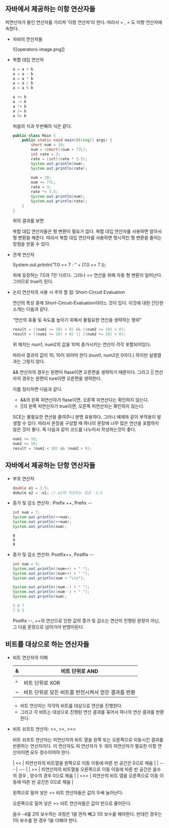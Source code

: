## 자바에서 제공하는 이항 연산자들

피연산자가 둘인 연산자를 가리켜 ‘이항 연산자’라 한다. 따라서 + , = 도 이항 연산자에 속한다.

- 자바의 연산자들
    
    ![[operators-image.png]]
    
- 복합 대입 연산자
    
    ```java
    a = a + b
    a = a - b
    a = a * b
    a = a / b
    a = a % b
    ```
    
    ```java
    a += b
    a -= b
    a *= b
    a /= b
    a %= b
    ```
    
    처음의 식과 두번째의 식은 같다.
    
    ```java
    public class Main {
        public static void main(String[] args) {
            short num = 10;
            num = (short)(num + 77L);
            int rate = 3;
            rate = (int)(rate * 3.5);
            System.out.println(num);
            System.out.println(rate);
            
            num = 10;
            num += 77L;
            rate = 3;
            rate *= 3.5;
            System.out.println(num);
            System.out.println(rate);
        }
    }
    ```
    
    위의 결과를 보면
    
    복합 대입 연산자들은 형 변환이 필요가 없다. 복합 대입 연산자를 사용하면 알아서 형 변환을 해준다. 따라서 복합 대입 연산자를 사용하면 명시적인 형 변환을 줄이는 장점을 얻을 수 있다.
    
- 관계 연산자
    
    System.out.pritnln(”7.0 == 7 : “ + (7.0 == 7 ));
    
    위에 등장하는 7.0과 7은 다르다. 그러나 == 연산을 위해 자동 형 변환이 일어난다. 그러므로 true이 된다.
    
- 논리 연산자의 사용 시 주의 할 점: Short-Circuit Evaluation
    
    연산의 특성 중에 Short-Circuit-Evaluation이라느 것이 있다. 이것에 대한 간단한 소개는 다음과 같다.
    
    “연산의 효율 및 속도를 높이기 위해서 불필요한 연산을 생략하는 행위”
    
    ```java
    result = ((num1 += 10) < 0) && ((num2 += 10) > 0);
    result = ((num1 += 10) > 0) || ((num2 += 10) > 0);
    ```
    
    위 예저는 num1, num2의 값을 10씩 증가시키는 연산이 각각 포함되어있다.
    
    따라서 결과의 값이 10, 10이 되어야 한다.(num1, num2은 0이다.) 하지만 실행결과는 그렇지 않다.
    
    && 연산자의 경우는 왼편이 flase이면 오른편을 생략하기 때문이다. 그리고 || 연산자의 경우는 왼편이 ture이면 오른편을 생략한다.
    
    이를 정리하면 다음과 같다.
    
    - &&의 왼쪽 피연산자가 flase이면, 오른쪽 피연산다는 확인하지 않는다.
    - ||의 왼쪽 피연산자가 true이면, 오른쪽 피연산자는 확인하지 않는다.
    
    SCE는 불필요한 연산을 줄여주니 분명 유용하다. 그러나 예제와 같이 부작용이 발생할 수 있다. 따라서 문장을 구성할 때 하나의 문장에 너무 많은 연산을 포함하지 않은 것이 좋다. 즉 다음과 같이 코드를 나누어서 작성하는것이 좋다.
    
    ```java
    num1 += 10;
    num2 += 10;
    result = (num1 < 10) && (num2 > 0);
    ```
    

## 자바에서 제공하는 단항 연산자들

- 부호 연산자
    
    ```java
    double e1 = 3.5;
    dobule e2 = -e1; // e2에 저장되는 값은 -3.5
    ```
    
- 증가 및 감소 연산자 : Prefix ++, Prefix --
    
    ```java
    int num = 7;
    System.out.println(++num);
    System.out.println(++num);
    System.out.println(num);
    ```
    
    ```
    8
    9
    9
    ```
    
- 증가 및 감소 연산자: Postfix++, Postfix --
    
    ```java
    int num = 5;
    System.out.println((num++) + " ");
    System.out.println((num++) + " ");
    System.out.println(num + "\\n");
    
    System.out.println((num--) + " ");
    System.out.println((num--) + " ");
    System.out.println(num);
    ```
    
    ```java
    5 6 7
    7 6 5
    ```
    
    Postfix --, ++의 연산으로 인한 값의 증가 및 감소는 연산이 진행된 문장이 아닌, 그 다음 문장으로 넘어가야 반영이된다.
    

## 비트를 대상으로 하는 연산자들

- 비트 연산자의 이해
    
    |&|비트 단위로 AND|
    |---|---|
    |||
    |^|비트 단위로 XOR|
    |~|비트 단위로 모든 비트를 반전시켜서 얻은 결과를 반환|
    
    - 비트 연산자는 각각의 비트를 대상으로 연산을 진행한다.
    - 그리고 각 비트는 대상으로 진행된 연산 결과를 묶어서 하나의 연산 결과를 반환한다.
- 비트 쉬프트 연산자: <<, >>, >>>
    
    비트 쉬프트 연산자는 피연산자의 비트 열을 왼쪽 또는 오른쪽으로 이동시킨 결과를 반환하는 연산자이다. 이 연산자도 피 연산자가 두 개의 피연산자가 필요한 이항 연산자이면 모두 정수이여야 한다.
    
    | << | 피연산자의 비트열을 왼쪽으로 이동 이동에 따른 빈 공간은 0으로 채움 | | --- | --- | | >> | 피연산자의 비트열을 오른쪽으로 이동 이동에 따른 빈 공간은 음수의 경우 , 양수의 경우 0으로 채움 | | >>> | 피연산의 비트 열을 오른쪽으로 이동 이동에 따른 빈 공간은 0으로 채움 |
    
    왼쪽으로 밀어 넣은 << 비트 연산자들은 값이 두배 늘어난다.
    
    오른쪽으로 밀어 넣은 >> 비트 연산자들은 값이 반으로 줄어든다.
    
    음수 -4를 2의 보수하는 과정은 1을 먼저 빼고 1의 보수를 해야한다. 반대인 경우는 1의 보수를 한 경우 1을 더해야 한다.